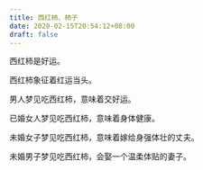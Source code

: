 ```yaml
---
title: 西红柿、柿子
date: 2020-02-15T20:54:12+08:00
draft: false
---
```


西红柿是好运。<br>


西红柿象征着红运当头。<br>


男人梦见吃西红柿，意味着交好运。<br>


已婚女人梦见吃西红柿，意味着身体健康。<br>


未婚女子梦见吃西红柿，意味着嫁给身强体壮的丈夫。<br>


未婚男子梦见吃西红柿，会娶一个温柔体贴的妻子。<br>
